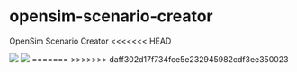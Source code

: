 opensim-scenario-creator
========================

OpenSim Scenario Creator
<<<<<<< HEAD

<img src="http://img2u.info/ckgni/i/geaf919a7.png" />
<img src="http://img2u.info/ckgni/i/g1db19aa2.png" />
=======
>>>>>>> daff302d17f734fce5e232945982cdf3ee350023
